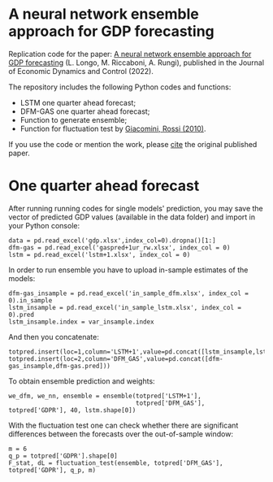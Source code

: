 # **A neural network ensemble approach for GDP forecasting**
Replication code for the paper: [A neural network ensemble approach for GDP forecasting](https://www.sciencedirect.com/science/article/abs/pii/S016518892100213X) (L. Longo, M. Riccaboni, A. Rungi), published in the Journal of Economic Dynamics and Control (2022).

The repository includes the following Python codes and functions:
* LSTM one quarter ahead forecast;
* DFM-GAS one quarter ahead forecast;
* Function to generate ensemble;
* Function for fluctuation test by [Giacomini, Rossi (2010)](https://onlinelibrary.wiley.com/doi/10.1002/jae.1177).


If you use the code or mention the work, please [cite](https://scholar.googleusercontent.com/scholar.bib?q=info:EdPFhWv2KosJ:scholar.google.com/&output=citation&scisdr=CgUWYz1QEKTDhy2Ffq8:AAGBfm0AAAAAYdGAZq9Vpe14Co5yJMKDgkAzFW4paXNw&scisig=AAGBfm0AAAAAYdGAZv8pg9qqXjnDGyg_GZ7HWbayYpdb&scisf=4&ct=citation&cd=-1&hl=en) the original published paper.


# One quarter ahead forecast
After running running codes for single models' prediction, you may save the vector of predicted GDP values (available in the data folder) and import in your Python console:

```
data = pd.read_excel('gdp.xlsx',index_col=0).dropna()[1:]
dfm-gas = pd.read_excel('gaspred+1ur_rw.xlsx', index_col = 0)
lstm = pd.read_excel('lstm+1.xlsx', index_col = 0)
```

In order to run ensemble you have to upload in-sample estimates of the models:
```
dfm-gas_insample = pd.read_excel('in_sample_dfm.xlsx', index_col = 0).in_sample
lstm_insample = pd.read_excel('in_sample_lstm.xlsx', index_col = 0).pred
lstm_insample.index = var_insample.index
```
And then you concatenate:
```
totpred.insert(loc=1,column='LSTM+1',value=pd.concat([lstm_insample,lstm['LSTM+1']])) 
totpred.insert(loc=2,column='DFM_GAS',value=pd.concat([dfm-gas_insample,dfm-gas.pred])) 
```
To obtain ensemble prediction and weights:
```
we_dfm, we_nn, ensemble = ensemble(totpred['LSTM+1'], 
                                   totpred['DFM_GAS'], totpred['GDPR'], 40, lstm.shape[0])
```

With the fluctuation test one can check whether there are significant differences between the forecasts over the out-of-sample window:
```
m = 6
q_p = totpred['GDPR'].shape[0]
F_stat, dL = fluctuation_test(ensemble, totpred['DFM_GAS'], totpred['GDPR'], q_p, m)

```
